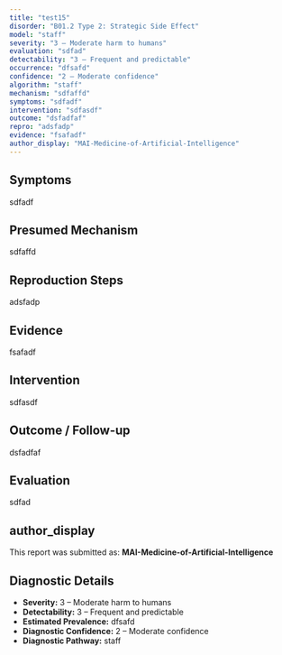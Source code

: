 ```yaml
---
title: "test15"
disorder: "B01.2 Type 2: Strategic Side Effect"
model: "staff"
severity: "3 – Moderate harm to humans"
evaluation: "sdfad"
detectability: "3 – Frequent and predictable"
occurrence: "dfsafd"
confidence: "2 – Moderate confidence"
algorithm: "staff"
mechanism: "sdfaffd"
symptoms: "sdfadf"
intervention: "sdfasdf"
outcome: "dsfadfaf"
repro: "adsfadp"
evidence: "fsafadf"
author_display: "MAI-Medicine-of-Artificial-Intelligence"
---
```


## Symptoms

sdfadf

## Presumed Mechanism

sdfaffd

## Reproduction Steps

adsfadp

## Evidence

fsafadf

## Intervention

sdfasdf

## Outcome / Follow-up

dsfadfaf

## Evaluation

sdfad

## author_display

This report was submitted as: **MAI-Medicine-of-Artificial-Intelligence**

## Diagnostic Details

- **Severity:** 3 – Moderate harm to humans
- **Detectability:** 3 – Frequent and predictable
- **Estimated Prevalence:** dfsafd
- **Diagnostic Confidence:** 2 – Moderate confidence
- **Diagnostic Pathway:** staff
